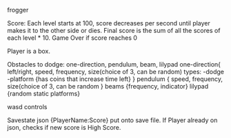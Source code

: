 frogger

Score: Each level starts at 100, score decreases per second until player makes it to the other side or dies.
Final score is the sum of all the scores of each level * 10. Game Over if score reaches 0

Player is a box.

Obstacles to dodge: one-direction, pendulum, beam, lilypad
one-direction{
left/right, speed, frequency, size(choice of 3, can be random)
    types: 
        -dodge
        -platform {has coins that increase time left}
}
pendulum {
speed, frequency, size(choice of 3, can be random
}
beams {frequency, indicator}
lilypad {random static platforms}

wasd controls

Savestate json {PlayerName:Score} put onto save file. If Player already on json, checks if new score is High Score.



